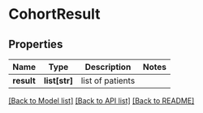 # CohortResult

## Properties
Name | Type | Description | Notes
------------ | ------------- | ------------- | -------------
**result** | **list[str]** | list of patients | 

[[Back to Model list]](../README.md#documentation-for-models) [[Back to API list]](../README.md#documentation-for-api-endpoints) [[Back to README]](../README.md)



